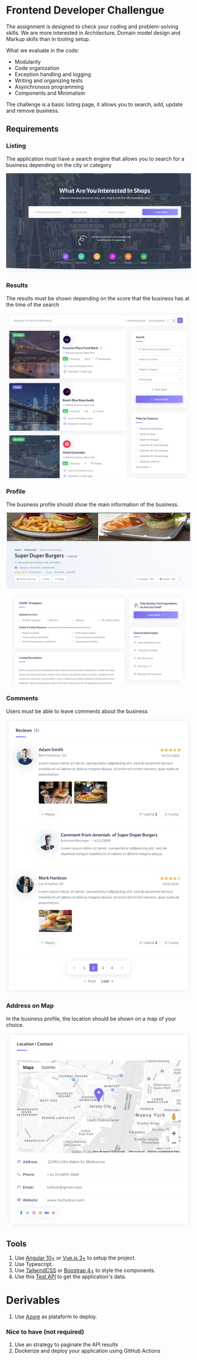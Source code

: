# Frontend Developer Challengue

The assignment is designed to check your coding and problem-solving skills. We are more interested in Architecture, Domain model design and Markup skills than in tooling setup.

What we evaluate in the code:

- Modularity
- Code organization
- Exception handling and logging
- Writing and organizing tests
- Asynchronous programming
- Components and Minimalism

The challenge is a basic listing page, it allows you to search, add, update and remove business.

## Requirements

### Listing

The application must have a search engine that allows you to search for a business depending on the city or category

![](./resources/1.png)

### Results

The results must be shown depending on the score that the business has at the time of the search

![](./resources/2.png)

### Profile

The business profile should show the main information of the business.

![](./resources/3.png)

### Comments

Users must be able to leave comments about the business

![](./resources/4.png)

### Address on Map

In the business profile, the location should be shown on a map of your choice.

![](./resources/5.png)

## Tools

1. Use [Angular 10+](https://angular.io/) or [Vue.js 3+](https://v3.vuejs.org/) to setup the project.
2. Use Typescript.
3. Use [TailwindCSS](https://tailwindcss.com/) or [Boostrap 4+](https://getbootstrap.com/) to style the components.
4. Use this [Test API](https://5fcfc9341f23740016630db3.mockapi.io/api/v1/business) to get the application's data.

# Derivables

1. Use [Azure](https://azure.microsoft.com/en-us/) as plataform to deploy.

### Nice to have (not required)

1. Use an strategy to paginate the API results
2. Dockerize and deploy your application using GitHub Actions
